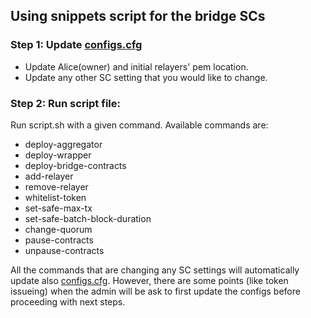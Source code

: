 ## Using snippets script for the bridge SCs

### Step 1: Update [configs.cfg](config/configs.cfg)
- Update Alice(owner) and initial relayers' pem location.
- Update any other SC setting that you would like to change.

### Step 2: Run script file:
Run script.sh with a given command.
Available commands are:
- deploy-aggregator
- deploy-wrapper
- deploy-bridge-contracts
- add-relayer
- remove-relayer
- whitelist-token
- set-safe-max-tx
- set-safe-batch-block-duration
- change-quorum
- pause-contracts
- unpause-contracts

All the commands that are changing any SC settings will automatically update also [configs.cfg](config/configs.cfg). However, there are some points (like token issueing) when the admin will be ask to first update the configs before proceeding with next steps.